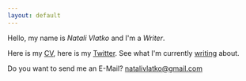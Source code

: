 ```yaml
---
layout: default
---
```


Hello, my name is <em>Natali Vlatko</em> and I'm a <em>Writer</em>.

Here is my [CV](natali-vlatko-resume.pdf), here is my [Twitter](https://twitter.com/natalisucks). See what I'm currently [writing](https://jaxenter.com/author/natalivlatko) about.

Do you want to send me an E-Mail? [natalivlatko@gmail.com](mailto:natalivlatko@gmail.com)
